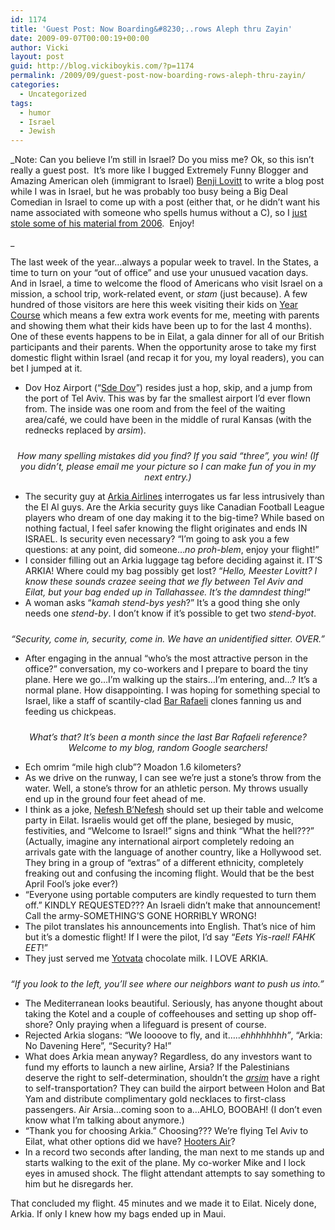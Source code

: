 ```yaml
---
id: 1174
title: 'Guest Post: Now Boarding&#8230;..rows Aleph thru Zayin'
date: 2009-09-07T00:00:19+00:00
author: Vicki
layout: post
guid: http://blog.vickiboykis.com/?p=1174
permalink: /2009/09/guest-post-now-boarding-rows-aleph-thru-zayin/
categories:
  - Uncategorized
tags:
  - humor
  - Israel
  - Jewish
---
```

_Note: Can you believe I&#8217;m still in Israel? Do you miss me? Ok, so this isn&#8217;t really a guest post.  It&#8217;s more like I bugged Extremely Funny Blogger and Amazing American oleh (immigrant to Israel) [Benji Lovitt](http://www.whatwarzone.com/) to write a blog post while I was in Israel, but he was probably too busy being a Big Deal Comedian in Israel to come up with a post (either that, or he didn&#8217;t want his name associated with someone who spells humus without a C), so I [just stole some of his material from 2006](http://www.whatwarzone.com/2006/12/now-boardingrows-aleph-thru-zayin.html).  Enjoy!
  
_ 

The last week of the year…always a popular week to travel. In the States, a time to turn on your “out of office” and use your unusued vacation days. And in Israel, a time to welcome the flood of Americans who visit Israel on a mission, a school trip, work-related event, or <span style="font-style: italic;">stam</span> (just because). A few hundred of those visitors are here this week visiting their kids on [Year Course](http://www.yearcourse.org/) which means a few extra work events for me, meeting with parents and showing them what their kids have been up to for the last 4 months). One of these events happens to be in Eilat, a gala dinner for all of our British participants and their parents. When the opportunity arose to take my first domestic flight within Israel (and recap it for you, my loyal readers), you can bet I jumped at it.

  * Dov Hoz Airport (“[Sde Dov](http://en.wikipedia.org/wiki/Sde_Dov_Airport)”) resides just a hop, skip, and a jump from the port of Tel Aviv. This was by far the smallest airport I’d ever flown from. The inside was one room and from the feel of the waiting area/café, we could have been in the middle of rural Kansas (with the rednecks replaced by <span style="font-style: italic;">arsim</span>).

<div style="text-align: center;">
  <a href="http://1.bp.blogspot.com/_eC_CacGjgfA/RZbYaSxXKkI/AAAAAAAAAE0/MDGlQI0TTUk/s1600-h/IMG_1755.jpg" onblur="try {parent.deselectBloggerImageGracefully();} catch(e) {}"><img id="BLOGGER_PHOTO_ID_5014433181350701634" style="margin: 0px auto 10px; display: block; text-align: center; cursor: pointer;" src="http://1.bp.blogspot.com/_eC_CacGjgfA/RZbYaSxXKkI/AAAAAAAAAE0/MDGlQI0TTUk/s400/IMG_1755.jpg" border="0" alt="" /></a><span style="font-style: italic;">How many spelling mistakes did you find? If you said “three”, you win! (If you didn&#8217;t, please email me your picture so I can make fun of you in my next entry.)</span>
</div>

  * The security guy at [Arkia Airlines](http://www.arkia.co.il/) interrogates us far less intrusively than the El Al guys. Are the Arkia security guys like Canadian Football League players who dream of one day making it to the big-time? While based on nothing factual, I feel safer knowing the flight originates and ends IN ISRAEL. Is security even necessary? “I’m going to ask you a few questions: at any point, did someone…<span style="font-style: italic;">no proh-blem</span>, enjoy your flight!”
  * I consider filling out an Arkia luggage tag before deciding against it. IT’S ARKIA! Where could my bag possibly get lost? “<span style="font-style: italic;">Hello, Meester Lovitt? I know these sounds crazee seeing that we fly between Tel Aviv and Eilat, but your bag ended up in Tallahassee. It’s the damndest thing!</span>&#8220;
  * A woman asks “<span style="font-style: italic;">kamah stend-bys yesh</span>?” It’s a good thing she only needs one <span style="font-style: italic;">stend-by</span>. I don’t know if it’s possible to get two <span style="font-style: italic;">stend-byot</span>.

<div style="text-align: center;">
  <a href="http://3.bp.blogspot.com/_eC_CacGjgfA/RZbYjyxXKlI/AAAAAAAAAE8/ISxmGqdqLag/s1600-h/IMG_1757.jpg" onblur="try {parent.deselectBloggerImageGracefully();} catch(e) {}"><img id="BLOGGER_PHOTO_ID_5014433344559458898" style="margin: 0px auto 10px; display: block; text-align: center; cursor: pointer;" src="http://3.bp.blogspot.com/_eC_CacGjgfA/RZbYjyxXKlI/AAAAAAAAAE8/ISxmGqdqLag/s400/IMG_1757.jpg" border="0" alt="" /></a><span style="font-style: italic;">&#8220;Security, come in, security, come in. We have an unidentified sitter. OVER.&#8221;</span>
</div>

  * After engaging in the annual “who’s the most attractive person in the office?” conversation, my co-workers and I prepare to board the tiny plane. Here we go&#8230;I’m walking up the stairs&#8230;I’m entering, and…? It’s a normal plane. How disappointing. I was hoping for something special to Israel, like a staff of scantily-clad [Bar Rafaeli](http://www.barrefaeli.net/) clones fanning us and feeding us chickpeas.

<div style="text-align: center;">
  <a href="http://2.bp.blogspot.com/_eC_CacGjgfA/RZbcGixXKnI/AAAAAAAAAFM/s_FtXsF1Qt0/s1600-h/39092062_43094478f2.jpg" onblur="try {parent.deselectBloggerImageGracefully();} catch(e) {}"><img id="BLOGGER_PHOTO_ID_5014437240094796402" style="margin: 0px auto 10px; display: block; text-align: center; cursor: pointer;" src="http://2.bp.blogspot.com/_eC_CacGjgfA/RZbcGixXKnI/AAAAAAAAAFM/s_FtXsF1Qt0/s400/39092062_43094478f2.jpg" border="0" alt="" /></a><span style="font-style: italic;">What’s that? It’s been a month since the last Bar Rafaeli reference?<br /> Welcome to my blog, random Google searchers!</span>
</div>

  * Ech omrim “mile high club”? Moadon 1.6 kilometers?
  * As we drive on the runway, I can see we’re just a stone’s throw from the water. Well, a stone’s throw for an athletic person. My throws usually end up in the ground four feet ahead of me.
  * I think as a joke, [Nefesh B’Nefesh](http://www.nbn.org.il/) should set up their table and welcome party in Eilat. Israelis would get off the plane, besieged by music, festivities, and “Welcome to Israel!” signs and think “What the hell???” (Actually, imagine any international airport completely redoing an arrivals gate with the language of another country, like a Hollywood set. They bring in a group of “extras” of a different ethnicity, completely freaking out and confusing the incoming flight. Would that be the best April Fool’s joke ever?)
  * “Everyone using portable computers are kindly requested to turn them off.” KINDLY REQUESTED??? An Israeli didn’t make that announcement! Call the army-SOMETHING’S GONE HORRIBLY WRONG!
  * The pilot translates his announcements into English. That&#8217;s nice of him but it’s a domestic flight! If I were the pilot, I’d say “<span style="font-style: italic;">Eets Yis-rael! FAHK EET</span>!”
  * They just served me [Yotvata](http://www.yotvata.org.il/Dairyeng/DairyHistoryEng1.html) chocolate milk. I LOVE ARKIA.

<a href="http://2.bp.blogspot.com/_eC_CacGjgfA/RZbYwixXKmI/AAAAAAAAAFE/gQZYIYGXFVw/s1600-h/IMG_1760.jpg" onblur="try {parent.deselectBloggerImageGracefully();} catch(e) {}"><img id="BLOGGER_PHOTO_ID_5014433563602791010" style="margin: 0px auto 10px; display: block; text-align: center; cursor: pointer;" src="http://2.bp.blogspot.com/_eC_CacGjgfA/RZbYwixXKmI/AAAAAAAAAFE/gQZYIYGXFVw/s400/IMG_1760.jpg" border="0" alt="" /></a><span style="font-style: italic;">“If you look to the left, you’ll see where our neighbors want to push us into.”<br /> </span>

  * The Mediterranean looks beautiful. Seriously, has anyone thought about taking the Kotel and a couple of coffeehouses and setting up shop off-shore? Only praying when a lifeguard is present of course.
  * Rejected Arkia slogans: “We loooove to fly, and it…..<span style="font-style: italic;">ehhhhhhhh”</span>, “Arkia: No Davening Here”, “Security? Ha!”
  * What does Arkia mean anyway? Regardless, do any investors want to fund my efforts to launch a new airline, Arsia? If the Palestinians deserve the right to self-determination, shouldn’t the <a style="font-style: italic;" href="http://youtube.com/watch?v=Iyq41uksRSM">arsim</a> have a right to self-transportation? They can build the airport between Holon and Bat Yam and distribute complimentary gold necklaces to first-class passengers. Air Arsia…coming soon to a…AHLO, BOOBAH! (I don&#8217;t even know what I&#8217;m talking about anymore.)
  * “Thank you for choosing Arkia.” Choosing??? We’re flying Tel Aviv to Eilat, what other options did we have? [Hooters Air](http://www.hootersair.com/)?
  * In a record two seconds after landing, the man next to me stands up and starts walking to the exit of the plane. My co-worker Mike and I lock eyes in amused shock. The flight attendant attempts to say something to him but he disregards her.

That concluded my flight. 45 minutes and we made it to Eilat. Nicely done, Arkia. If only I knew how my bags ended up in Maui.
